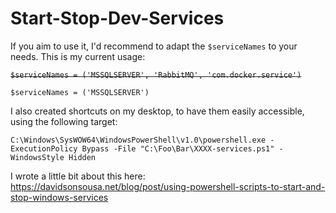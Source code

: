 # Start-Stop-Dev-Services

If you aim to use it, I'd recommend to adapt the `$serviceNames` to your needs. This is my current usage:

~~`$serviceNames = ('MSSQLSERVER', 'RabbitMQ', 'com.docker.service')`~~

`$serviceNames = ('MSSQLSERVER')`

I also created shortcuts on my desktop, to have them easily accessible, using the following target:

`C:\Windows\SysWOW64\WindowsPowerShell\v1.0\powershell.exe -ExecutionPolicy Bypass -File "C:\Foo\Bar\XXXX-services.ps1" -WindowsStyle Hidden`

I wrote a little bit about this here: <https://davidsonsousa.net/blog/post/using-powershell-scripts-to-start-and-stop-windows-services>
